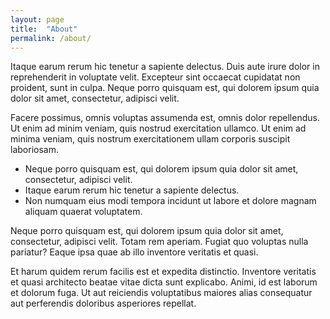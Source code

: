 ```yaml
---
layout: page
title:  "About"
permalink: /about/
---
```

Itaque earum rerum hic tenetur a sapiente delectus. Duis aute irure dolor in reprehenderit in voluptate velit. Excepteur sint occaecat cupidatat non proident, sunt in culpa. Neque porro quisquam est, qui dolorem ipsum quia dolor sit amet, consectetur, adipisci velit.

Facere possimus, omnis voluptas assumenda est, omnis dolor repellendus. Ut enim ad minim veniam, quis nostrud exercitation ullamco. Ut enim ad minima veniam, quis nostrum exercitationem ullam corporis suscipit laboriosam.

* Neque porro quisquam est, qui dolorem ipsum quia dolor sit amet, consectetur, adipisci velit.
* Itaque earum rerum hic tenetur a sapiente delectus.
* Non numquam eius modi tempora incidunt ut labore et dolore magnam aliquam quaerat voluptatem.

Neque porro quisquam est, qui dolorem ipsum quia dolor sit amet, consectetur, adipisci velit. Totam rem aperiam. Fugiat quo voluptas nulla pariatur? Eaque ipsa quae ab illo inventore veritatis et quasi.

Et harum quidem rerum facilis est et expedita distinctio. Inventore veritatis et quasi architecto beatae vitae dicta sunt explicabo. Animi, id est laborum et dolorum fuga. Ut aut reiciendis voluptatibus maiores alias consequatur aut perferendis doloribus asperiores repellat.